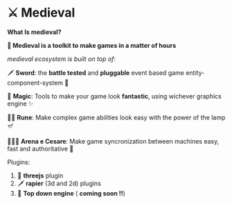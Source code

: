 
# ⚔️ Medieval

**What Is medieval?**

**🚀 Medieval is a toolkit to make games in a matter of hours**

*medieval ecosystem is built on top of:*

🗡️ **Sword**: the **battle tested** and **pluggable** event based game entity-component-system 🧠

🔮 **Magic**: Tools to make your game look **fantastic**, using wichever graphics engine ✨

🧞‍♂️ **Rune**: Make complex game abilities look easy with the power of the lamp 🪔

🤺🤴🏻 **Arena e Cesare**: Make game syncronization between machines easy, fast and authoritative 👀

Plugins:

1. 🌲 **threejs** plugin
2. 🗡️ **rapier** (3d and 2d) plugins
3. 🔫 **Top down engine** ( **coming soon !!**)

